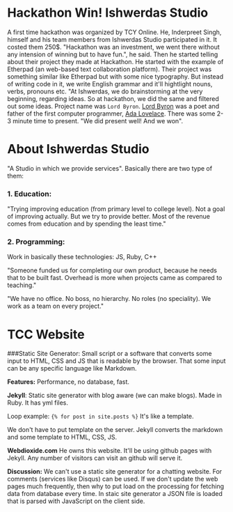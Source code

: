 Hackathon Win! Ishwerdas Studio
===============================

A first time hackathon was organized by TCY Online. 
He, Inderpreet Singh, himself and his team members from Ishwerdas Studio participated in it. 
It costed them 250$. "Hackathon was an investment, we went there without any intension of winning but to have fun.", he said.
Then he started telling about their project they made at Hackathon. 
He started with the example of Etherpad (an web-based text collaboration platform).
Their project was something similar like Etherpad but with some nice typography. 
But instead of writing code in it, we write English grammar and it'll hightlight nouns, verbs, pronouns etc.
"At Ishwerdas, we do brainstorming at the very beginning, regarding ideas.
So at hackathon, we did the same and filtered out some ideas.
Project name was `Lord Byron`. [Lord Byron](https://en.wikipedia.org/wiki/Lord_Byron) was a poet and father of the first computer programmer, 
[Ada Lovelace](https://en.wikipedia.org/wiki/Ada_Lovelace). 
There was some 2-3 minute time to present. "We did present well! And we won".

About Ishwerdas Studio
======================

"A Studio in which we provide services". Basically there are two type of them: 

### 1. Education: 
"Trying improving education (from primary level to college level). 
Not a goal of improving actually. But we try to provide better.
Most of the revenue comes from education and by spending the least time."

### 2. Programming: 
Work in basically these technologies: JS, Ruby, C++

"Someone funded us for completing our own product, because he needs that to be built fast. 
Overhead is more when projects came as compared to teaching."

"We have no office. No boss, no hierarchy. No roles (no speciality). 
We work as a team on every project."


TCC Website
===========

###Static Site Generator: 
Small script or a software that converts some input to HTML, CSS and JS that is readable by the browser.
That some input can be any specific language like Markdown.

**Features:** 
Performance, no database, fast.

**Jekyll**: Static site generator with blog aware (we can make blogs). Made in Ruby.
It has yml files.

Loop example:
`{% for post in site.posts %}`
It's like a template.

We don't have to put template on the server. Jekyll converts the markdown and some template to HTML, CSS, JS.

**Webdioxide.com**
He owns this website. It'll be using github pages with Jekyll. 
Any number of visitors can visit an github will serve it.

**Discussion:**
We can't use a static site generator for a chatting website. For comments (services like Disqus) can be used.
If we don't update the web pages much frequently, 
then why to put load on the processing for fetching data from database every time.
In staic site generator a JSON file is loaded that is parsed with JavaScript on the client side.
